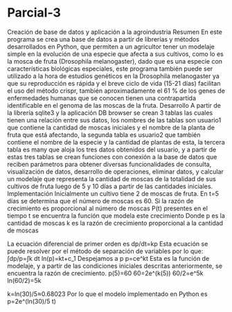 # Parcial-3
Creación de base de datos y aplicación a la agroindustria 
Resumen 
En este programa se crea una base de datos a partir de librerías y métodos desarrollados en Python, que permiten a un agricultor tener un modelaje simple en la evolución de una especie que afecta a sus cultivos, como lo es la mosca de fruta (Drosophila melanogaster),
dado que es una especie con características biológicas especiales, este programa también puede ser utilizado a la hora de estudios genéticos en la Drosophila melanogaster ya que su reproducción es rápida y el breve ciclo de vida (15-21 días) facilitan el uso del método crispr, también aproximadamente el 61 % de los genes de enfermedades humanas que se conocen tienen una contrapartida identificable en el genoma de las moscas de la fruta.
Desarrollo
A partir de la librería sqlite3 y la aplicación DB browser se crean 3 tablas las cuales tienen una relación entre sus datos, los nombres de las tablas son usuario1 que contiene la cantidad de moscas iniciales y el nombre de la planta de fruta que está afectando, la segunda tabla es usuario2 que también contiene el nombre de la especie y la cantidad de plantas de esta, la tercera tabla es many que aloja los tres datos obtenidos del usuario, y a partir de estas tres tablas se crean funciones con conexión a la base de datos que reciben parámetros para obtener diversas funcionalidades de consulta, visualización de  datos, desarrollo de operaciones, eliminar datos, y calcular un modelaje que representa la cantidad de moscas de la totalidad de sus cultivos de fruta luego de 5 y 10 días a partir de las cantidades iniciales.
Implementación 
Inicialmente un cultivo tiene 2 de moscas de fruta. En t=5 días se determina que el número de moscas es 60. Si la razón de crecimiento es proporcional al número de moscas P(t) presentes en el tiempo t se encuentra la función que modela este crecimiento
Donde p es la cantidad de moscas 
k es la razón de crecimiento proporcional a la cantidad de moscas 

La ecuación diferencial de primer orden es 
dp/dt=kp
Esta ecuación se puede resolver por el método de separación de variables por lo que: 
∫dp/p=∫k dt
ln⁡(p)=kt+c_1
Despejamos a p 
p=ce^kt
Esta es la función de modelaje, y a partir de las condiciones iniciales descritas anteriormente, se encuentra la razón de crecimiento. 
p(5)=60
60=2e^(k(5))
60/2=e^5k
ln⁡(60/2)=5k

k=ln⁡(30)/5≈0.68023
Por lo que el modelo implementado en Python es 
p=2e^(ln⁡(30)/5 t)

